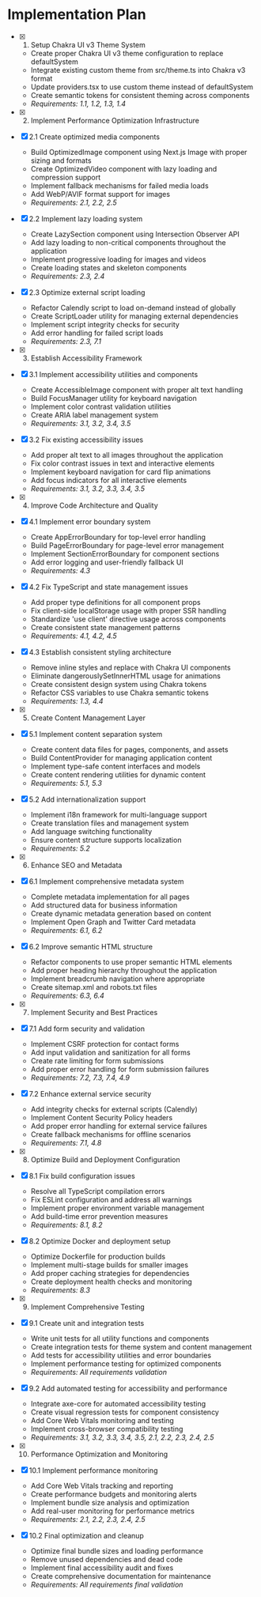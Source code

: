 # Implementation Plan

- [x] 1. Setup Chakra UI v3 Theme System
  - Create proper Chakra UI v3 theme configuration to replace defaultSystem
  - Integrate existing custom theme from src/theme.ts into Chakra v3 format
  - Update providers.tsx to use custom theme instead of defaultSystem
  - Create semantic tokens for consistent theming across components
  - _Requirements: 1.1, 1.2, 1.3, 1.4_

- [x] 2. Implement Performance Optimization Infrastructure
- [x] 2.1 Create optimized media components
  - Build OptimizedImage component using Next.js Image with proper sizing and formats
  - Create OptimizedVideo component with lazy loading and compression support
  - Implement fallback mechanisms for failed media loads
  - Add WebP/AVIF format support for images
  - _Requirements: 2.1, 2.2, 2.5_

- [x] 2.2 Implement lazy loading system
  - Create LazySection component using Intersection Observer API
  - Add lazy loading to non-critical components throughout the application
  - Implement progressive loading for images and videos
  - Create loading states and skeleton components
  - _Requirements: 2.3, 2.4_

- [x] 2.3 Optimize external script loading
  - Refactor Calendly script to load on-demand instead of globally
  - Create ScriptLoader utility for managing external dependencies
  - Implement script integrity checks for security
  - Add error handling for failed script loads
  - _Requirements: 2.3, 7.1_

- [x] 3. Establish Accessibility Framework
- [x] 3.1 Implement accessibility utilities and components
  - Create AccessibleImage component with proper alt text handling
  - Build FocusManager utility for keyboard navigation
  - Implement color contrast validation utilities
  - Create ARIA label management system
  - _Requirements: 3.1, 3.2, 3.4, 3.5_

- [x] 3.2 Fix existing accessibility issues
  - Add proper alt text to all images throughout the application
  - Fix color contrast issues in text and interactive elements
  - Implement keyboard navigation for card flip animations
  - Add focus indicators for all interactive elements
  - _Requirements: 3.1, 3.2, 3.3, 3.4, 3.5_

- [x] 4. Improve Code Architecture and Quality
- [x] 4.1 Implement error boundary system
  - Create AppErrorBoundary for top-level error handling
  - Build PageErrorBoundary for page-level error management
  - Implement SectionErrorBoundary for component sections
  - Add error logging and user-friendly fallback UI
  - _Requirements: 4.3_

- [x] 4.2 Fix TypeScript and state management issues
  - Add proper type definitions for all component props
  - Fix client-side localStorage usage with proper SSR handling
  - Standardize 'use client' directive usage across components
  - Create consistent state management patterns
  - _Requirements: 4.1, 4.2, 4.5_

- [x] 4.3 Establish consistent styling architecture
  - Remove inline styles and replace with Chakra UI components
  - Eliminate dangerouslySetInnerHTML usage for animations
  - Create consistent design system using Chakra tokens
  - Refactor CSS variables to use Chakra semantic tokens
  - _Requirements: 1.3, 4.4_

- [x] 5. Create Content Management Layer
- [x] 5.1 Implement content separation system
  - Create content data files for pages, components, and assets
  - Build ContentProvider for managing application content
  - Implement type-safe content interfaces and models
  - Create content rendering utilities for dynamic content
  - _Requirements: 5.1, 5.3_

- [x] 5.2 Add internationalization support
  - Implement i18n framework for multi-language support
  - Create translation files and management system
  - Add language switching functionality
  - Ensure content structure supports localization
  - _Requirements: 5.2_

- [x] 6. Enhance SEO and Metadata
- [x] 6.1 Implement comprehensive metadata system
  - Complete metadata implementation for all pages
  - Add structured data for business information
  - Create dynamic metadata generation based on content
  - Implement Open Graph and Twitter Card metadata
  - _Requirements: 6.1, 6.2_

- [x] 6.2 Improve semantic HTML structure
  - Refactor components to use proper semantic HTML elements
  - Add proper heading hierarchy throughout the application
  - Implement breadcrumb navigation where appropriate
  - Create sitemap.xml and robots.txt files
  - _Requirements: 6.3, 6.4_

- [x] 7. Implement Security and Best Practices
- [x] 7.1 Add form security and validation
  - Implement CSRF protection for contact forms
  - Add input validation and sanitization for all forms
  - Create rate limiting for form submissions
  - Add proper error handling for form submission failures
  - _Requirements: 7.2, 7.3, 7.4, 4.9_

- [x] 7.2 Enhance external service security
  - Add integrity checks for external scripts (Calendly)
  - Implement Content Security Policy headers
  - Add proper error handling for external service failures
  - Create fallback mechanisms for offline scenarios
  - _Requirements: 7.1, 4.8_

- [x] 8. Optimize Build and Deployment Configuration
- [x] 8.1 Fix build configuration issues
  - Resolve all TypeScript compilation errors
  - Fix ESLint configuration and address all warnings
  - Implement proper environment variable management
  - Add build-time error prevention measures
  - _Requirements: 8.1, 8.2_

- [x] 8.2 Optimize Docker and deployment setup
  - Optimize Dockerfile for production builds
  - Implement multi-stage builds for smaller images
  - Add proper caching strategies for dependencies
  - Create deployment health checks and monitoring
  - _Requirements: 8.3_

- [x] 9. Implement Comprehensive Testing
- [x] 9.1 Create unit and integration tests
  - Write unit tests for all utility functions and components
  - Create integration tests for theme system and content management
  - Add tests for accessibility utilities and error boundaries
  - Implement performance testing for optimized components
  - _Requirements: All requirements validation_

- [x] 9.2 Add automated testing for accessibility and performance
  - Integrate axe-core for automated accessibility testing
  - Create visual regression tests for component consistency
  - Add Core Web Vitals monitoring and testing
  - Implement cross-browser compatibility testing
  - _Requirements: 3.1, 3.2, 3.3, 3.4, 3.5, 2.1, 2.2, 2.3, 2.4, 2.5_

- [x] 10. Performance Optimization and Monitoring
- [x] 10.1 Implement performance monitoring
  - Add Core Web Vitals tracking and reporting
  - Create performance budgets and monitoring alerts
  - Implement bundle size analysis and optimization
  - Add real-user monitoring for performance metrics
  - _Requirements: 2.1, 2.2, 2.3, 2.4, 2.5_

- [x] 10.2 Final optimization and cleanup
  - Optimize final bundle sizes and loading performance
  - Remove unused dependencies and dead code
  - Implement final accessibility audit and fixes
  - Create comprehensive documentation for maintenance
  - _Requirements: All requirements final validation_